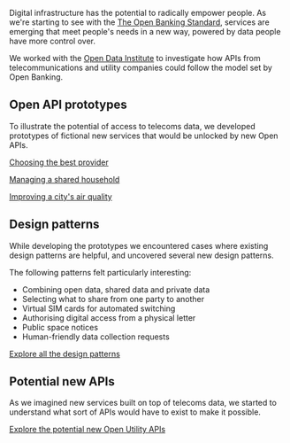 Digital infrastructure has the potential to radically empower people. As we're starting to see with the [The Open Banking Standard](https://www.openbanking.org.uk), services are emerging that meet people's needs in a new way, powered by data people have more control over.

We worked with the [Open Data Institute](https://theodi.org) to investigate how APIs from telecommunications and utility companies could follow the model set by Open Banking.


## Open API prototypes

To illustrate the potential of access to telecoms data, we developed prototypes of fictional new services that would be unlocked by new Open APIs.

[Choosing the best provider](/choosing-the-best-provider)

[Managing a shared household](/managing-a-shared-household)

[Improving a city's air quality](/improving-a-citys-air-quality)


## Design patterns

While developing the prototypes we encountered cases where existing design patterns are helpful, and uncovered several new design patterns.

The following patterns felt particularly interesting:



*   Combining open data, shared data and private data
*   Selecting what to share from one party to another
*   Virtual SIM cards for automated switching
*   Authorising digital access from a physical letter
*   Public space notices
*   Human-friendly data collection requests

[Explore all the design patterns](/design-patterns-for-open-apis)


## Potential new APIs

As we imagined new services built on top of telecoms data, we started to understand what sort of APIs would have to exist to make it possible.

[Explore the potential new Open Utility APIs](/potential-new-apis)
